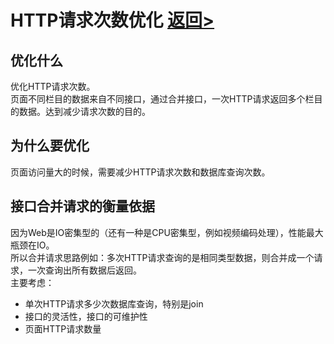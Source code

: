 # HTTP请求次数优化 [返回>](https://github.com/hecheng1996lzg/KaseiMiniProgram "返回>")

## 优化什么
优化HTTP请求次数。  
页面不同栏目的数据来自不同接口，通过合并接口，一次HTTP请求返回多个栏目的数据。达到减少请求次数的目的。

## 为什么要优化
页面访问量大的时候，需要减少HTTP请求次数和数据库查询次数。

## 接口合并请求的衡量依据
因为Web是IO密集型的（还有一种是CPU密集型，例如视频编码处理），性能最大瓶颈在IO。  
所以合并请求思路例如：多次HTTP请求查询的是相同类型数据，则合并成一个请求，一次查询出所有数据后返回。  
主要考虑：
- 单次HTTP请求多少次数据库查询，特别是join
- 接口的灵活性，接口的可维护性
- 页面HTTP请求数量
